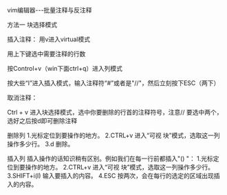 vim编辑器---批量注释与反注释

方法一 块选择模式


插入注释：
用v进入virtual模式



用上下键选中需要注释的行数



按Control+v（win下面ctrl+q）进入列模式



按大些“I”进入插入模式，输入注释符“#”或者是"//"，然后立刻按下ESC（两下）




取消注释：

Ctrl + v 进入块选择模式，选中你要删除的行首的注释符号，注意// 要选中两个，选好之后按d即可删除注释


删除列
1.光标定位到要操作的地方。
2.CTRL+v 进入“可视 块”模式，选取这一列操作多少行。
3.d 删除。
 
插入列
插入操作的话知识稍有区别。例如我们在每一行前都插入"() "：
1.光标定位到要操作的地方。
2.CTRL+v 进入“可视 块”模式，选取这一列操作多少行。
3.SHIFT+i(I) 输入要插入的内容。
4.ESC 按两次，会在每行的选定的区域出现插入的内容。